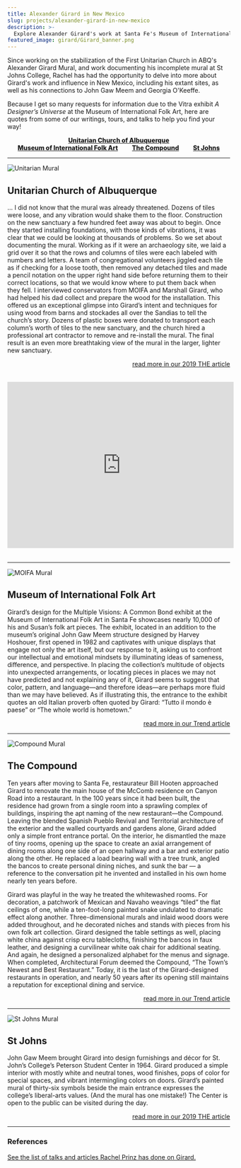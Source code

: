 ```yaml
---
title: Alexander Girard in New Mexico
slug: projects/alexander-girard-in-new-mexico
description: >-
  Explore Alexander Girard's work at Santa Fe's Museum of International Folk Art, The Compound, St Johns College, and First Unitarian Church in Albuquerque.
featured_image: girard/Girard_banner.png
---
```


Since working on the stabilization of the First Unitarian Church in ABQ's Alexander Girard Mural, and work documenting his incomplete mural at St Johns College, Rachel has had the opportunity to delve into more about Girard's work and influence in New Mexico, including his extant sites, as well as his connections to John Gaw Meem and Georgia O'Keeffe.

Because I get so many requests for information due to the Vitra exhibit _A Designer’s Universe_ at the Museum of International Folk Art, here are quotes from some of our writings, tours, and talks to help you find your way!

<div style="display: flex; flex-direction: row; flex-wrap: wrap; justify-content: center;">
<a href="#unitarian-church-of-albuquerque" style="margin: 0 1rem; font-weight: 800;">Unitarian Church of Albuquerque</a>
<a href="#museum-of-international-folk-art" style="margin: 0 1rem; font-weight: 800;">Museum of International Folk Art</a>
<a href="#the-compound" style="margin: 0 1rem; font-weight: 800;">The Compound</a>
<a href="#st-johns" style="margin: 0 1rem; font-weight: 800;">St Johns</a>
</div>

<hr class="major" />

<img class="image left small" src="/images/girard/Girard_UnitarianMural.jpg" alt="Unitarian Mural">

## Unitarian Church of Albuquerque

... I did not know that the mural was already threatened. Dozens of tiles were loose, and any vibration would shake them to the floor. Construction on the new sanctuary a few hundred feet away was about to begin. Once they started installing foundations, with those kinds of vibrations, it was clear that we could be looking at thousands of problems. So we set about documenting the mural. Working as if it were an archaeology site, we laid a grid over it so that the rows and columns of tiles were each labeled with numbers and letters. A team of congregational volunteers jiggled each tile as if checking for a loose tooth, then removed any detached tiles and made a pencil notation on the upper right hand side before returning them to their correct locations, so that we would know where to put them back when they fell. I interviewed conservators from MOIFA and Marshall Girard, who had helped his dad collect and prepare the wood for the installation. This offered us an exceptional glimpse into Girard’s intent and techniques for using wood from barns and stockades all over the Sandias to tell the church’s story. Dozens of plastic boxes were donated to transport each column’s worth of tiles to the new sanctuary, and the church hired a professional art contractor to remove and re-install the mural. The final result is an even more breathtaking view of the mural in the larger, lighter new sanctuary.

<p style="text-align: right;"><a href="https://themagsantafe.com/my-love-affair-with-sandros-ghosts-alexander-girards-legacy-in-new-mexico/">read more in our 2019 THE article</a></p>

<div style="max-width: 800px; margin: 2rem auto;">
  <div class="videoWrapper">
    <iframe width="512" height="376" src="https://www.youtube.com/embed/6S8_V-rGV4s" frameborder="0" marginwidth="0" marginheight="0" scrolling="no" seamless allowfullscreen></iframe>
  </div>
</div>

<hr class="major" />

<img class="image left small" src="/images/girard/Girard_Moifa.jpg" alt="MOIFA Mural">

## Museum of International Folk Art

Girard’s design for the Multiple Visions: A Common Bond exhibit at the Museum of International Folk Art in Santa Fe showcases nearly 10,000 of his and Susan’s folk art pieces. The exhibit, located in an addition to the museum’s original John Gaw Meem structure designed by Harvey Hoshouer, first opened in 1982 and captivates with unique displays that engage not only the art itself, but our response to it, asking us to confront our intellectual and emotional mindsets by illuminating ideas of sameness, difference, and perspective. In placing the collection’s multitude of objects into unexpected arrangements, or locating pieces in places we may not have predicted and not explaining any of it, Girard seems to suggest that color, pattern, and language—and therefore ideas—are perhaps more fluid than we may have believed. As if illustrating this, the entrance to the exhibit quotes an old Italian proverb often quoted by Girard: “Tutto il mondo è paese” or “The whole world is hometown.”

<p style="text-align: right;"><a href="https://archinia.com/files/trendgirardfinal.pdf">read more in our Trend article</a></p>

<hr class="major" />

<img class="image left small" src="/images/girard/Girard_Compound.jpg" alt="Compound Mural">

## The Compound

Ten years after moving to Santa Fe, restaurateur Bill Hooten approached Girard to renovate the main house of the McComb residence on Canyon Road into a restaurant. In the 100 years since it had been built, the residence had grown from a single room into a sprawling complex of buildings, inspiring the apt naming of the new restaurant—the Compound. Leaving the blended Spanish Pueblo Revival and Territorial architecture of the exterior and the walled courtyards and gardens alone, Girard added only a simple front entrance portal. On the interior, he dismantled the maze of tiny rooms, opening up the space to create an axial arrangement of dining rooms along one side of an open hallway and a bar and exterior patio along the other. He replaced a load bearing wall with a tree trunk, angled the bancos to create personal dining niches, and sunk the bar — a reference to the conversation pit he invented and installed in his own home nearly ten years before.

Girard was playful in the way he treated the whitewashed rooms. For decoration, a patchwork of Mexican and Navaho weavings “tiled” the flat ceilings of one, while a ten-foot-long painted snake undulated to dramatic effect along another. Three-dimensional murals and inlaid wood doors were added throughout, and he decorated niches and stands with pieces from his own folk art collection. Girard designed the table settings as well, placing white china against crisp ecru tablecloths, finishing the bancos in faux leather, and designing a curvilinear white oak chair for additional seating. And again, he designed a personalized alphabet for the menus and signage. When completed, Architectural Forum deemed the Compound, “The Town’s Newest and Best Restaurant.” Today, it is the last of the Girard-designed restaurants in operation, and nearly 50 years after its opening still maintains a reputation for exceptional dining and service.

<p style="text-align: right;"><a href="https://archinia.com/files/trendgirardfinal.pdf">read more in our Trend article</a></p>

<hr class="major" />

<img class="image left small" src="/images/girard/Girard_StJohns_Mural.jpg" alt="St Johns Mural">

## St Johns

John Gaw Meem brought Girard into design furnishings and décor for St. John’s College’s Peterson Student Center in 1964. Girard produced a simple interior with mostly white and neutral tones, wood finishes, pops of color for special spaces, and vibrant intermingling colors on doors. Girard’s painted mural of thirty-six symbols beside the main entrance expresses the college’s liberal-arts values. (And the mural has one mistake!) The Center is open to the public can be visited during the day.

<p style="text-align: right;"><a href="https://themagsantafe.com/my-love-affair-with-sandros-ghosts-alexander-girards-legacy-in-new-mexico/">read more in our 2019 THE article</a></p>

<hr class="major" />

### References

<a href="https://archinia.com/about/talks">See the list of talks and articles Rachel Prinz has done on Girard.</a>
